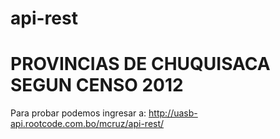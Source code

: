 # api-rest
# PROVINCIAS DE CHUQUISACA SEGUN CENSO 2012 

Para probar podemos ingresar a:
http://uasb-api.rootcode.com.bo/mcruz/api-rest/


